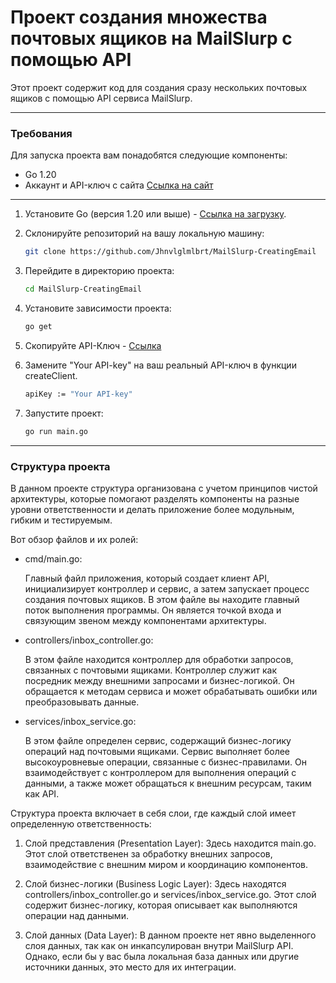 
# Проект создания множества почтовых ящиков на MailSlurp с помощью API 
Этот проект содержит код для создания сразу нескольких почтовых ящиков с помощью API сервиса MailSlurp.

***
### Требования
Для запуска проекта вам понадобятся следующие компоненты:

- Go 1.20
- Аккаунт и API-ключ с сайта [Ссылка на сайт](https://www.mailslurp.com)

***

1. Установите Go (версия 1.20 или выше) - [Ссылка на загрузку](https://go.dev/doc/install).

2. Склонируйте репозиторий на вашу локальную машину:

   ```bash
   git clone https://github.com/Jhnvlglmlbrt/MailSlurp-CreatingEmail

3. Перейдите в директорию проекта:

   ```bash
   cd MailSlurp-CreatingEmail

4. Установите зависимости проекта:
    ```bash
    go get
    
5. Скопируйте API-Ключ - [Ссылка](https://app.mailslurp.com/dashboard/)

6. Замените "Your API-key" на ваш реальный API-ключ в функции createClient.

    ```bash
    apiKey := "Your API-key"

7. Запустите проект: 

    ```bash
    go run main.go

***
### Структура проекта

В данном проекте структура организована с учетом принципов чистой архитектуры, которые помогают разделять компоненты на разные уровни ответственности и делать приложение более модульным, гибким и тестируемым.

Вот обзор файлов и их ролей:

-   cmd/main.go: 

    Главный файл приложения, который создает клиент API, инициализирует контроллер и сервис, а затем запускает процесс создания почтовых ящиков. 
    В этом файле вы находите главный поток выполнения программы. 
    Он является точкой входа и связующим звеном между компонентами архитектуры.

-   controllers/inbox_controller.go: 

    В этом файле находится контроллер для обработки запросов, связанных с почтовыми ящиками. 
    Контроллер служит как посредник между внешними запросами и бизнес-логикой. 
    Он обращается к методам сервиса и может обрабатывать ошибки или преобразовывать данные.

-   services/inbox_service.go: 

    В этом файле определен сервис, содержащий бизнес-логику операций над почтовыми ящиками. 
    Сервис выполняет более высокоуровневые операции, связанные с бизнес-правилами. 
    Он взаимодействует с контроллером для выполнения операций с данными, а также может обращаться к внешним ресурсам, таким как API.

Структура проекта включает в себя слои, где каждый слой имеет определенную ответственность:

1. Слой представления (Presentation Layer): Здесь находится main.go. Этот слой ответственен за обработку внешних запросов, взаимодействие с внешним миром и координацию компонентов.

2. Слой бизнес-логики (Business Logic Layer): Здесь находятся controllers/inbox_controller.go и services/inbox_service.go.
   Этот слой содержит бизнес-логику, которая описывает как выполняются операции над данными.

3. Слой данных (Data Layer): В данном проекте нет явно выделенного слоя данных, так как он инкапсулирован внутри MailSlurp API. 
   Однако, если бы у вас была локальная база данных или другие источники данных, это место для их интеграции.